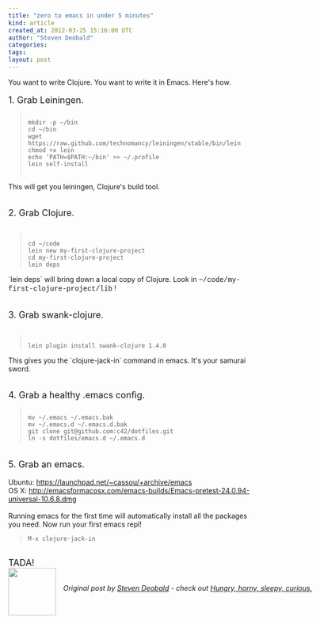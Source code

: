 ```yaml
---
title: "zero to emacs in under 5 minutes"
kind: article
created_at: 2012-03-25 15:16:00 UTC
author: "Steven Deobald"
categories: 
tags: 
layout: post
---
```

<div dir="ltr" style="text-align: left;" trbidi="on"><div dir="ltr" style="text-align: left;" trbidi="on">You want to write Clojure. You want to write it in Emacs. Here's how.<br /><br /><span style="font-size: large;">1. Grab Leiningen.</span><br /><blockquote class="tr_bq"><pre><code><br />mkdir -p ~/bin<br />cd ~/bin<br />wget https://raw.github.com/technomancy/leiningen/stable/bin/lein<br />chmod +x lein<br />echo 'PATH=$PATH:~/bin' &gt;&gt; ~/.profile<br />lein self-install<br /></code><br /></pre></blockquote>This will get you leiningen, Clojure's build tool.<br /><br /><br /><span style="font-size: large;">2. Grab Clojure.</span><br /><br /><blockquote class="tr_bq"><pre><code><br />cd ~/code<br />lein new my-first-clojure-project<br />cd my-first-clojure-project<br />lein deps<br /></code></pre></blockquote>`lein deps` will bring down a local copy of Clojure. Look in <span style="font-family: 'Courier New', Courier, monospace;">~/code/my-first-clojure-project/lib</span>&nbsp;!<br /><br /><br /><span style="font-size: large;">3. Grab swank-clojure.</span><br /><br /><blockquote class="tr_bq"><pre><code><br />lein plugin install swank-clojure 1.4.0<br /></code></pre></blockquote>This gives you the `clojure-jack-in` command in emacs. It's your samurai sword.<br /><br /><br /><span style="font-size: large;">4. Grab a healthy .emacs config. </span><br /><blockquote class="tr_bq"><pre><code><br />mv ~/.emacs ~/.emacs.bak<br />mv ~/.emacs.d ~/.emacs.d.bak<br />git clone git@github.com:c42/dotfiles.git<br />ln -s dotfiles/emacs.d ~/.emacs.d<br /></code></pre></blockquote></div><span style="font-size: large;"><br /></span><span style="font-size: large;">5. Grab an emacs. </span><br /><br />Ubuntu:&nbsp;<a href="https://launchpad.net/~cassou/+archive/emacs">https://launchpad.net/~cassou/+archive/emacs</a><br />OS X:&nbsp;<a href="http://emacsformacosx.com/emacs-builds/Emacs-pretest-24.0.94-universal-10.6.8.dmg">http://emacsformacosx.com/emacs-builds/Emacs-pretest-24.0.94-universal-10.6.8.dmg</a><br /><br />Running emacs for the first time will automatically install all the packages you need. Now run your first emacs repl!<br /><blockquote class="tr_bq"><pre><code>M-x clojure-jack-in<br /></code></pre></blockquote><br /><span style="font-size: large;">TADA!</span></div><div class="author">
  <img src="http://nilenso.com/images/people/steven-200.png" style="width: 96px; height: 96;">
  <span style="position: absolute; padding: 32px 15px;">
    <i>Original post by <a href="http://twitter.com/deobald">Steven Deobald</a> - check out <a href="http://blog.deobald.ca/">Hungry, horny, sleepy, curious.</a></i>
  </span>
</div>
